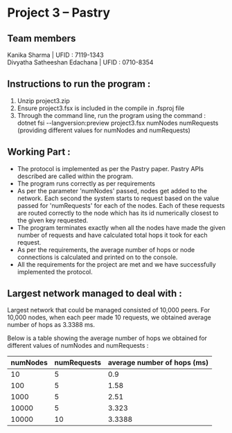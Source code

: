 # Project 3 – Pastry

## Team members
Kanika Sharma | UFID : 7119-1343 <br />
Divyatha Satheeshan Edachana | UFID : 0710-8354

## Instructions to run the program :
1. Unzip project3.zip
2. Ensure project3.fsx is included in the compile in .fsproj file
3. Through the command line, run the program using the command :
dotnet fsi --langversion:preview project3.fsx numNodes numRequests
(providing different values for numNodes and numRequests)

## Working Part :

<ul>
<li>The protocol is implemented as per the Pastry paper. Pastry APIs described are called within the program.</li>
<li>The program runs correctly as per requirements</li>
<li>As per the parameter 'numNodes' passed, nodes get added to the network. Each second the system starts to request based on the value passed for 'numRequests' for each of the nodes. Each of these requests are routed correctly to the node which has its id numerically closest to the given key requested.</li>
<li>The program terminates exactly when all the nodes have made the given number of requests and have calculated total hops it took for each request.</li>  
<li>As per the requirements, the average number of hops or node connections is calculated and printed on to the console.</li>
<li>All the requirements for the project are met and we have successfully implemented the protocol.</li>
</ul>

## Largest network managed to deal with :

Largest network that could be managed consisted of 10,000 peers. For 10,000 nodes, when each peer made 10 requests, we obtained average number of hops as 3.3388 ms.

Below is a table showing the average number of hops we obtained for different values of numNodes and numRequests :   
   
numNodes  | numRequests  | average number of hops (ms)
------------- | ------------- | -------------
10  | 5  | 0.9
100  | 5  | 1.58
1000  | 5  | 2.51
10000  | 5  | 3.323
10000  | 10  | 3.3388
